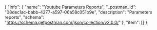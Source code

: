 {
  "info": {
    "name": "Youtube Parameters Reports",
    "_postman_id": "08dec1ac-babb-4277-a597-06a58c051b9e",
    "description": "Parameters reports",
    "schema": "https://schema.getpostman.com/json/collection/v2.0.0/"
  },
  "item": []
}